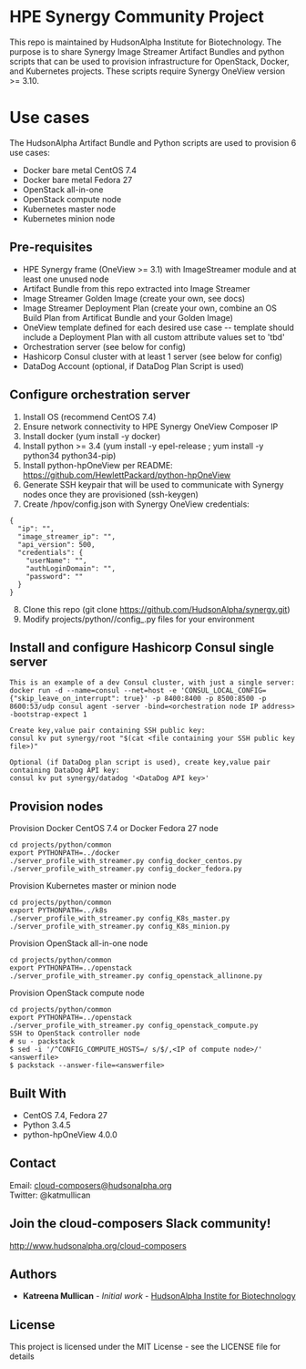 # HPE Synergy Community Project  
  
This repo is maintained by HudsonAlpha Institute for Biotechnology.  The purpose is to share Synergy Image Streamer Artifact Bundles and python scripts
 that can be used to provision infrastructure for OpenStack, Docker, and Kubernetes projects.  These scripts require Synergy OneView version >= 3.10.  
  
# Use cases   
  
The HudsonAlpha Artifact Bundle and Python scripts are used to provision 6 use cases:  
* Docker bare metal CentOS 7.4  
* Docker bare metal Fedora 27  
* OpenStack all-in-one  
* OpenStack compute node  
* Kubernetes master node  
* Kubernetes minion node  
  
## Pre-requisites
  
* HPE Synergy frame (OneView >= 3.1) with ImageStreamer module and at least one unused node  
* Artifact Bundle from this repo extracted into Image Streamer    
* Image Streamer Golden Image (create your own, see docs)  
* Image Streamer Deployment Plan (create your own, combine an OS Build Plan from Artificat Bundle and your Golden Image)  
* OneView template defined for each desired use case -- template should include a Deployment Plan with all custom attribute values set to 'tbd'  
* Orchestration server (see below for config)  
* Hashicorp Consul cluster with at least 1 server (see below for config)  
* DataDog Account (optional, if DataDog Plan Script is used)  
  
## Configure orchestration server  
  
1. Install OS (recommend CentOS 7.4)   
2. Ensure network connectivity to HPE Synergy OneView Composer IP  
3. Install docker (yum install -y docker)  
4. Install python >= 3.4 (yum install -y epel-release ; yum install -y python34 python34-pip)   
5. Install python-hpOneView per README: https://github.com/HewlettPackard/python-hpOneView  
6. Generate SSH keypair that will be used to communicate with Synergy nodes once they are provisioned (ssh-keygen)   
7. Create /hpov/config.json with Synergy OneView credentials:      
```
{
  "ip": "",
  "image_streamer_ip": "",
  "api_version": 500,
  "credentials": {
    "userName": "",
    "authLoginDomain": "",
    "password": ""
  }
}
```
8. Clone this repo (git clone https://github.com/HudsonAlpha/synergy.git)  
9. Modify projects/python/<usecase>/config_<xxx>.py files for your environment  
  
## Install and configure Hashicorp Consul single server  
  
```
This is an example of a dev Consul cluster, with just a single server:
docker run -d --name=consul --net=host -e 'CONSUL_LOCAL_CONFIG={"skip_leave_on_interrupt": true}' -p 8400:8400 -p 8500:8500 -p 8600:53/udp consul agent -server -bind=<orchestration node IP address> -bootstrap-expect 1

Create key,value pair containing SSH public key:
consul kv put synergy/root "$(cat <file containing your SSH public key file>)"  
  
Optional (if DataDog plan script is used), create key,value pair containing DataDog API key:
consul kv put synergy/datadog '<DataDog API key>'  
```

## Provision nodes  

Provision Docker CentOS 7.4 or Docker Fedora 27 node  
```
cd projects/python/common
export PYTHONPATH=../docker
./server_profile_with_streamer.py config_docker_centos.py
./server_profile_with_streamer.py config_docker_fedora.py
```

Provision Kubernetes master or minion node  
```
cd projects/python/common
export PYTHONPATH=../k8s
./server_profile_with_streamer.py config_K8s_master.py
./server_profile_with_streamer.py config_K8s_minion.py
```

Provision OpenStack all-in-one node
```
cd projects/python/common
export PYTHONPATH=../openstack
./server_profile_with_streamer.py config_openstack_allinone.py
```

Provision OpenStack compute node
```
cd projects/python/common
export PYTHONPATH=../openstack
./server_profile_with_streamer.py config_openstack_compute.py
SSH to OpenStack controller node
# su - packstack
$ sed -i '/^CONFIG_COMPUTE_HOSTS=/ s/$/,<IP of compute node>/' <answerfile>
$ packstack --answer-file=<answerfile>
```
  
## Built With
* CentOS 7.4, Fedora 27
* Python 3.4.5  
* python-hpOneView 4.0.0
  
## Contact  
Email: cloud-composers@hudsonalpha.org  
Twitter: @katmullican
  
## Join the cloud-composers Slack community!  
http://www.hudsonalpha.org/cloud-composers  

## Authors
* **Katreena Mullican** - *Initial work* - [HudsonAlpha Instite for Biotechnology](http://www.hudsonalpha.org)

## License
This project is licensed under the MIT License - see the LICENSE file for details
